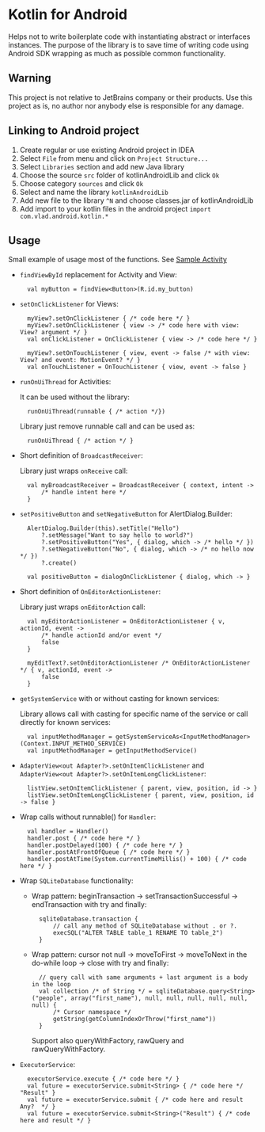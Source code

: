 Kotlin for Android
=============

Helps not to write boilerplate code with instantiating abstract or interfaces instances.
The purpose of the library is to save time of writing code using Android SDK wrapping as much as possible
common functionality.

Warning
-------

This project is not relative to JetBrains company or their products. Use this project as is, no author nor anybody else
is responsible for any damage.

Linking to Android project
--------------------------

1. Create regular or use existing Android project in IDEA
2. Select `File` from menu and click on `Project Structure...`
3. Select `Libraries` section and add new Java library
4. Choose the source `src` folder of kotlinAndroidLib and click `Ok`
5. Choose category `sources` and click `Ok`
6. Select and name the library `kotlinAndroidLib`
7. Add new file to the library `^N` and choose classes.jar of kotlinAndroidLib
8. Add import to your kotlin files in the android project `import com.vlad.android.kotlin.*`

Usage
-----

Small example of usage most of the functions. See [Sample Activity](https://github.com/vladlichonos/kotlinAndroidLib/blob/master/SampleActivity.kt)

* `findViewById` replacement for Activity and View:

        val myButton = findView<Button>(R.id.my_button)

* `setOnClickListener` for Views:

        myView?.setOnClickListener { /* code here */ }
        myView?.setOnClickListener { view -> /* code here with view: View? argument */ }
        val onClickListener = OnClickListener { view -> /* code here */ }

        myView?.setOnTouchListener { view, event -> false /* with view: View? and event: MotionEvent? */ }
        val onTouchListener = OnTouchListener { view, event -> false }

* `runOnUiThread` for Activities:

    It can be used without the library:

        runOnUiThread(runnable { /* action */})

    Library just remove runnable call and can be used as:

        runOnUiThread { /* action */ }

* Short definition of `BroadcastReceiver`:

    Library just wraps `onReceive` call:

        val myBroadcastReceiver = BroadcastReceiver { context, intent ->
            /* handle intent here */
        }

* `setPositiveButton` and `setNegativeButton` for AlertDialog.Builder:

        AlertDialog.Builder(this).setTitle("Hello")
            ?.setMessage("Want to say hello to world?")
            ?.setPositiveButton("Yes", { dialog, which -> /* hello */ })
            ?.setNegativeButton("No", { dialog, which -> /* no hello now */ })
            ?.create()

        val positiveButton = dialogOnClickListener { dialog, which -> }

* Short definition of `OnEditorActionListener`:

    Library just wraps `onEditorAction` call:

        val myEditorActionListener = OnEditorActionListener { v, actionId, event ->
            /* handle actionId and/or event */
            false
        }

        myEditText?.setOnEditorActionListener /* OnEditorActionListener */ { v, actionId, event ->
            false
        }

* `getSystemService` with or without casting for known services:

    Library allows call with casting for specific name of the service or call directly for known services:

        val inputMethodManager = getSystemServiceAs<InputMethodManager>(Context.INPUT_METHOD_SERVICE)
        val inputMethodManager = getInputMethodService()

* `AdapterView<out Adapter?>.setOnItemClickListener` and `AdapterView<out Adapter?>.setOnItemLongClickListener`:

        listView.setOnItemClickListener { parent, view, position, id -> }
        listView.setOnItemLongClickListener { parent, view, position, id -> false }

* Wrap calls without runnable() for `Handler`:

        val handler = Handler()
        handler.post { /* code here */ }
        handler.postDelayed(100) { /* code here */ }
        handler.postAtFrontOfQueue { /* code here */ }
        handler.postAtTime(System.currentTimeMillis() + 100) { /* code here */ }

* Wrap `SQLiteDatabase` functionality:

    * Wrap pattern: beginTransaction -> setTransactionSuccessful -> endTransaction with try and finally:

            sqliteDatabase.transaction {
                // call any method of SQLiteDatabase without . or ?.
                execSQL("ALTER TABLE table_1 RENAME TO table_2")
            }

    * Wrap pattern: cursor not null -> moveToFirst -> moveToNext in the do-while loop -> close with try and finally:

            // query call with same arguments + last argument is a body in the loop
            val collection /* of String */ = sqliteDatabase.query<String>("people", array("first_name"), null, null, null, null, null, null) {
                /* Cursor namespace */
                getString(getColumnIndexOrThrow("first_name"))
            }

        Support also queryWithFactory, rawQuery and rawQueryWithFactory.

* `ExecutorService`:

        executorService.execute { /* code here */ }
        val future = executorService.submit<String> { /* code here */ "Result" }
        val future = executorService.submit { /* code here and result Any?  */ }
        val future = executorService.submit<String>("Result") { /* code here and result */ }

